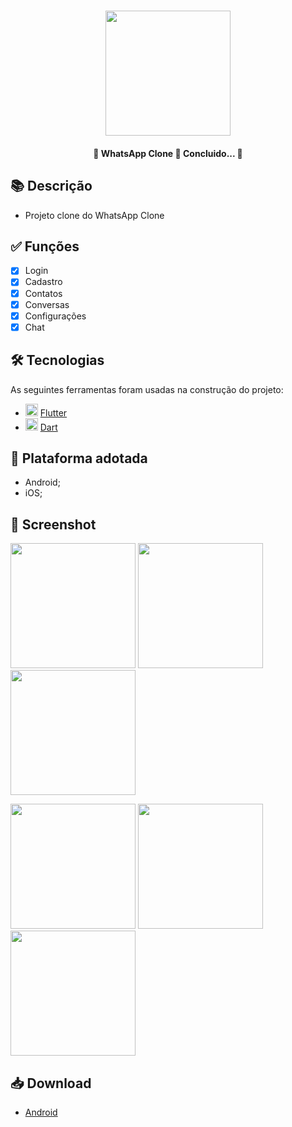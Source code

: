 <h1 align="center">
   <img src="https://firebasestorage.googleapis.com/v0/b/apostas-e1af2.appspot.com/o/flutter%2Fwhatsapp%2FLogin.PNG?alt=media&token=1de9ce6e-8fb4-4384-ae50-8c37bfb30de5" width="200">
</h1>

<h4 align="center"> 
	🚧 WhatsApp Clone 🚀 Concluido...  🚧
</h4>

## 📚 Descrição

 - Projeto clone do WhatsApp Clone

## ✅ Funções
  
  - [x] Login
  - [x] Cadastro
  - [x] Contatos
  - [x] Conversas
  - [x] Configurações
  - [x] Chat

## 🛠 Tecnologias

As seguintes ferramentas foram usadas na construção do projeto:

- <img src="https://cdn.jsdelivr.net/gh/devicons/devicon/icons/flutter/flutter-original.svg" height="20" width="20"/> [Flutter](https://flutter.dev/?gclid=Cj0KCQjwkbuKBhDRARIsAALysV4sMSKWcOxrlBmdtlCcf3MAfNdH1ehbbWi6ZjjjdypPLsSvdTFiqOYaAon3EALw_wcB&gclsrc=aw.ds)
- <img src="https://cdn.jsdelivr.net/gh/devicons/devicon/icons/dart/dart-original.svg" height="20" width="20"/> [Dart](https://dart.dev/)

## 📱 Plataforma adotada

  - Android;
  - iOS;

## 📸 Screenshot

<p float="left">
	<img src="https://firebasestorage.googleapis.com/v0/b/apostas-e1af2.appspot.com/o/flutter%2Fwhatsapp%2FLogin.PNG?alt=media&token=1de9ce6e-8fb4-4384-ae50-8c37bfb30de5" width="200">
	<img src="https://firebasestorage.googleapis.com/v0/b/apostas-e1af2.appspot.com/o/flutter%2Fwhatsapp%2FCadastro.PNG?alt=media&token=510acc29-29a0-4be6-9c3e-879cbfe8393e" width="200">
  <img src="https://firebasestorage.googleapis.com/v0/b/apostas-e1af2.appspot.com/o/flutter%2Fwhatsapp%2FContatos.PNG?alt=media&token=ae99428e-22bb-45aa-9f31-6a3a5a7757fe" width="200">
</p>

<p float="left">
	<img src="https://firebasestorage.googleapis.com/v0/b/apostas-e1af2.appspot.com/o/flutter%2Fwhatsapp%2FConversas.PNG?alt=media&token=07d75ed3-cde9-4e3a-9ce5-01211a4e9924" width="200">
	<img src="https://firebasestorage.googleapis.com/v0/b/apostas-e1af2.appspot.com/o/flutter%2Fwhatsapp%2FConfiguracoes.PNG?alt=media&token=ae93f261-325b-4721-9509-b2eb97312072" width="200">
  <img src="https://firebasestorage.googleapis.com/v0/b/apostas-e1af2.appspot.com/o/flutter%2Fwhatsapp%2FChat.PNG?alt=media&token=2af9aeb0-083c-4325-a213-667f4726c759" width="200">
</p>

## 📥 Download

  - [Android](https://drive.google.com/file/d/1LzsOLXDbAcxaEExMGS7FO2izbJDSySjY/view?usp=sharing)
